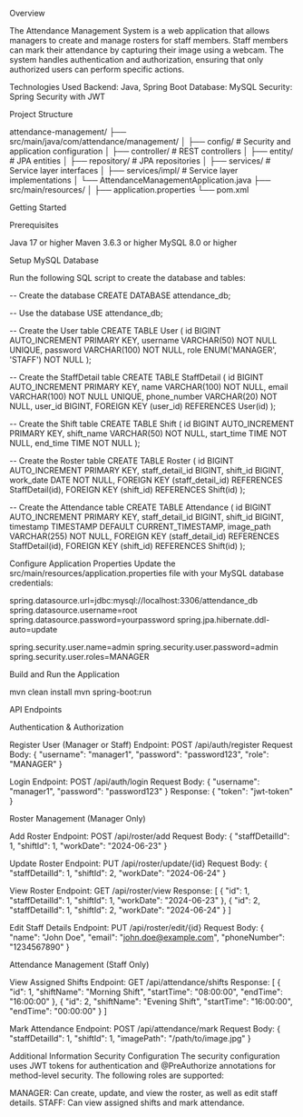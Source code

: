 Overview

The Attendance Management System is a web application that allows managers to create and manage rosters for staff members. Staff members can mark their attendance by capturing their image using a webcam. The system handles authentication and authorization, ensuring that only authorized users can perform specific actions.

Technologies Used
Backend: Java, Spring Boot
Database: MySQL
Security: Spring Security with JWT

Project Structure

attendance-management/
├── src/main/java/com/attendance/management/
│   ├── config/           # Security and application configuration
│   ├── controller/       # REST controllers
│   ├── entity/           # JPA entities
│   ├── repository/       # JPA repositories
│   ├── services/         # Service layer interfaces
│   ├── services/impl/    # Service layer implementations
│   └── AttendanceManagementApplication.java
├── src/main/resources/
│   ├── application.properties
└── pom.xml


Getting Started

Prerequisites

Java 17 or higher
Maven 3.6.3 or higher
MySQL 8.0 or higher

Setup MySQL Database

Run the following SQL script to create the database and tables:

-- Create the database
CREATE DATABASE attendance_db;

-- Use the database
USE attendance_db;

-- Create the User table
CREATE TABLE User (
    id BIGINT AUTO_INCREMENT PRIMARY KEY,
    username VARCHAR(50) NOT NULL UNIQUE,
    password VARCHAR(100) NOT NULL,
    role ENUM('MANAGER', 'STAFF') NOT NULL
);

-- Create the StaffDetail table
CREATE TABLE StaffDetail (
    id BIGINT AUTO_INCREMENT PRIMARY KEY,
    name VARCHAR(100) NOT NULL,
    email VARCHAR(100) NOT NULL UNIQUE,
    phone_number VARCHAR(20) NOT NULL,
    user_id BIGINT,
    FOREIGN KEY (user_id) REFERENCES User(id)
);

-- Create the Shift table
CREATE TABLE Shift (
    id BIGINT AUTO_INCREMENT PRIMARY KEY,
    shift_name VARCHAR(50) NOT NULL,
    start_time TIME NOT NULL,
    end_time TIME NOT NULL
);

-- Create the Roster table
CREATE TABLE Roster (
    id BIGINT AUTO_INCREMENT PRIMARY KEY,
    staff_detail_id BIGINT,
    shift_id BIGINT,
    work_date DATE NOT NULL,
    FOREIGN KEY (staff_detail_id) REFERENCES StaffDetail(id),
    FOREIGN KEY (shift_id) REFERENCES Shift(id)
);

-- Create the Attendance table
CREATE TABLE Attendance (
    id BIGINT AUTO_INCREMENT PRIMARY KEY,
    staff_detail_id BIGINT,
    shift_id BIGINT,
    timestamp TIMESTAMP DEFAULT CURRENT_TIMESTAMP,
    image_path VARCHAR(255) NOT NULL,
    FOREIGN KEY (staff_detail_id) REFERENCES StaffDetail(id),
    FOREIGN KEY (shift_id) REFERENCES Shift(id)
);


Configure Application Properties
Update the src/main/resources/application.properties file with your MySQL database credentials:

spring.datasource.url=jdbc:mysql://localhost:3306/attendance_db
spring.datasource.username=root
spring.datasource.password=yourpassword
spring.jpa.hibernate.ddl-auto=update

spring.security.user.name=admin
spring.security.user.password=admin
spring.security.user.roles=MANAGER


Build and Run the Application

mvn clean install
mvn spring-boot:run


API Endpoints

Authentication & Authorization

Register User (Manager or Staff)
Endpoint: POST /api/auth/register
Request Body:   {
    "username": "manager1",
    "password": "password123",
    "role": "MANAGER"
}


Login
Endpoint: POST /api/auth/login
Request Body:   {
    "username": "manager1",
    "password": "password123"
}
Response:   {
    "token": "jwt-token"
}


Roster Management (Manager Only)

Add Roster
Endpoint: POST /api/roster/add
Request Body:   {
    "staffDetailId": 1,
    "shiftId": 1,
    "workDate": "2024-06-23"
}

Update Roster
Endpoint: PUT /api/roster/update/{id}
Request Body:   {
    "staffDetailId": 1,
    "shiftId": 2,
    "workDate": "2024-06-24"
}

View Roster
Endpoint: GET /api/roster/view
Response:   [
    {
        "id": 1,
        "staffDetailId": 1,
        "shiftId": 1,
        "workDate": "2024-06-23"
    },
    {
        "id": 2,
        "staffDetailId": 1,
        "shiftId": 2,
        "workDate": "2024-06-24"
    }
]

Edit Staff Details
Endpoint: PUT /api/roster/edit/{id}
Request Body:   {
    "name": "John Doe",
    "email": "john.doe@example.com",
    "phoneNumber": "1234567890"
}

Attendance Management (Staff Only)

View Assigned Shifts
Endpoint: GET /api/attendance/shifts
Response: [
    {
        "id": 1,
        "shiftName": "Morning Shift",
        "startTime": "08:00:00",
        "endTime": "16:00:00"
    },
    {
        "id": 2,
        "shiftName": "Evening Shift",
        "startTime": "16:00:00",
        "endTime": "00:00:00"
    }
]

Mark Attendance
Endpoint: POST /api/attendance/mark
Request Body:   {
    "staffDetailId": 1,
    "shiftId": 1,
    "imagePath": "/path/to/image.jpg"
}

Additional Information
Security Configuration
The security configuration uses JWT tokens for authentication and @PreAuthorize annotations for method-level security. The following roles are supported:

MANAGER: Can create, update, and view the roster, as well as edit staff details.
STAFF: Can view assigned shifts and mark attendance.
